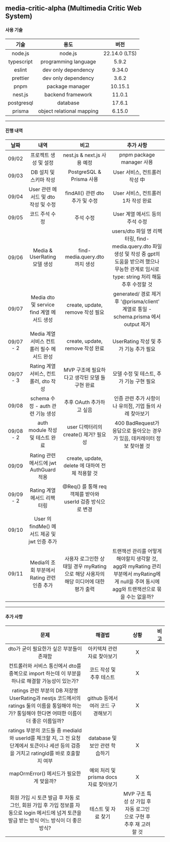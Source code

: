 ## media-critic-alpha (Multimedia Critic Web System)

#### 사용 기술

|     기술     |            용도             |      버전       |
|:----------:|:-------------------------:|:-------------:|
|  node.js   |          node.js          | 22.14.0 (LTS) |
| typescript |   programming language    |     5.9.2     |
|   eslint   |    dev only dependency    |    9.34.0     |
|  prettier  |    dev only dependency    |     3.6.2     |
|    pnpm    |      package manager      |    10.15.1    |
|  nest.js   |     backend framework     |    11.0.1     |
| postgresql |         database          |    17.6.1     |
|   prisma   | object relational mapping |    6.15.0     |


---

#### 진행 내역
|    날짜     |                 내역                 |                          비고                          |                                                      추가 사항                                                      |
|:---------:|:----------------------------------:|:----------------------------------------------------:|:---------------------------------------------------------------------------------------------------------------:|
|   09/02   |            프로젝트 생성 및 설정            |               nest.js & next.js 사용 예정                |                                             pnpm package manager 사용                                             |
|   09/03   |           DB 설치 및 스키마 작성           |                PostgreSQL & Prisma 사용                |                                               User 서비스, 컨트롤러 작성 中                                               |
|   09/04   |     User 관련 메서드 및 dto 작성 및 수정      |               findAll() 관련 dto 추가 및 수정               |                                             User 서비스, 컨트롤러 1차 작성 완료                                             |
|   09/05   |              코드 주석 수정              |                        주석 수정                         |                                              User 계열 메서드 등의 주석 수정                                               |
|   09/06   |      Media & UserRating 모델 생성      |              find-media.query.dto 까지 생성              | users/dto 파일 명 리팩터링, find-media.query.dto 파일 생성 및 작성 중 gpt의 도움을 받으려 했으나 무능한 관계로 임시로 type: string 처리 해둠 추후 수정할 것 |
|   09/07   | Media dto 및 service find 계열 메서드 생성 |             create, update, remove 작성 필요             |                     generated/ 경로 제거 후 '@prisma/client' 계열로 통일 - schema.prisma 에서 output 제거                     |
| 09/07 - 2 |    Media 계열 서비스 컨트롤러 필수 메서드 완성     |             create, update, remove 작성 완료             |                                           UserRating 작성 및 추가 기능 추가 필요                                           |
| 09/07 - 3 |    Rating 계열 서비스, 컨트롤러, dto 작성     |             MVP 구조에 필요하다고 생각된 모델 들 구현 완료             |                                            모델 수정 및 테스트, 추가 기능 구현 필요                                             |
|   09/08   |     schema 수정 - auth 관련 기능 생성      |                   추후 OAuth 추가하고 싶음                   |                                        인증 관련 추가 사항이나 유의점, 기업 들의 사례 찾아보기                                         |
| 09/08 - 2 |      auth module 작성 및 테스트 완료       |             user 디렉터리의 create() 제거? 필요성              |                                400 BadRequest가 응답으로 돌아오는 경우가 있음, 데커레이터 정보 찾아볼 것                                 |
|   09/09   |  Rating 관련 메서드에 jwt AuthGuard 적용   |        create, update, delete 에 대하여 전체 적용할 것         |                                                                                                                 |
| 09/09 - 2 |         Rating 계열 메서드 리팩터링         |      @Req() 를 통해 req 객체를 받아와 userId 검증 방식으로 변경       |                                                                                                                 |
|   09/10   | User 의 findMe() 메서드 제공 및 jwt 인증 추가 |                                                      |                                                                                                                 |
|   09/11   |   Media의 조회 부분에서 Rating 관련 인증 추가   | 사용자 로그인한 상태일 경우 myRating 으로 해당 사용자의 해당 미디어에 대한 평가 출력 |          트랜잭션 관리를 어떻게 해야할지 생각할 것, agg와 myRating 관리 부분에서 myRating에게 null을 주며 동시에 agg와 트랜잭션으로 묶을 수는 없을까?          |                                                

---

#### 추가 사항
|                                                 문제                                                  |             해결법             |                    상황                     |비고|
|:---------------------------------------------------------------------------------------------------:|:---------------------------:|:-----------------------------------------:|:-:|
|                                      dto가 굳이 필요한가 싶은 부분들이 존재함                                       |       아키텍쳐 관련 자료 찾아보기       |                     X                     ||
|                     컨트롤러와 서비스 통신에서 dto를 중복으로 import 하는데 이 부분을 하나로 해결할 가능성이 있는가?                     |       코드 작성 및 추후 테스트        |                     X                     ||
| ratings 관련 부분의 DB 저장명 UserRating과 nestjs 코드에서의 ratings 둘의 이름을 통일해야 하는가? 통일해야 한다면 어떠한 이름이 더 좋은 이름일까? |   github 등에서 여러 코드 구경해보기    |                     X                     ||
|   ratings 부분의 코드들 중 mediaId와 userId를 체크할 지, 그 전 요청 단계에서 토큰이나 세션 등의 검증을 거치고 ratingId를 바로 호출할 지 여부    |    database 및 보안 관련 학습하기    |                     X                     ||
|                                    mapOrmError() 메서드가 필요한게 맞을까?                                     | 예외 처리 및 prisma docs 자료 찾아보기 |                     X                     ||
|       회원 가입 시 토큰 발급 후 자동 로그인, 회원 가입 후 가입 정보를 자동으로 login 메서드에 넘겨 토큰을 발급 받는 방식 어느 방식이 더 좋은 방식?        |         테스트 및 자료 찾기         | MVP 구조 특성 상 가입 후 자동 로그인으로 구현 후 추후 재 고려할 것 ||